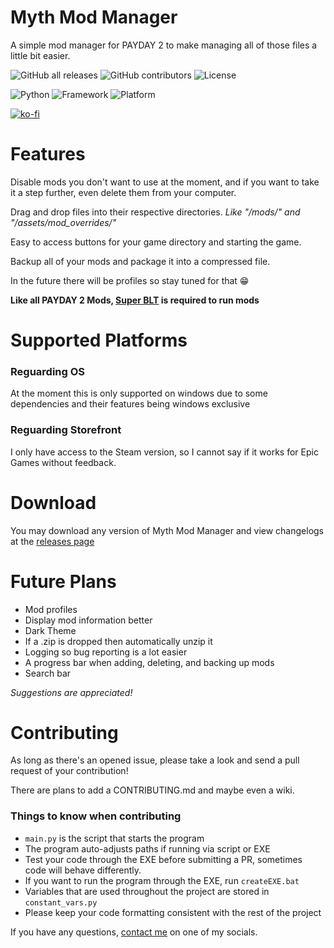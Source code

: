 # Myth Mod Manager

A simple mod manager for PAYDAY 2 to make managing all of those files a little bit easier.

![GitHub all releases](https://img.shields.io/github/downloads/Wolfmyths/Myth-Mod-Manager/total)
![GitHub contributors](https://img.shields.io/github/contributors/Wolfmyths/Myth-Mod-Manager)
![License](https://img.shields.io/badge/License-MIT-blue)

![Python](https://img.shields.io/badge/Python-3.11-blue)
![Framework](https://img.shields.io/badge/Framework-PySide6-green)
![Platform](https://img.shields.io/badge/OS-Windows-blue)

[![ko-fi](https://ko-fi.com/img/githubbutton_sm.svg)](https://ko-fi.com/C0C4MJZS9)

# Features

Disable mods you don't want to use at the moment, 
and if you want to take it a step further, 
even delete them from your computer.

Drag and drop files into their respective directories. *Like "/mods/" and "/assets/mod_overrides/"*

Easy to access buttons for your game directory and starting the game.

Backup all of your mods and package it into a compressed file.

In the future there will be profiles so stay tuned for that 😁

**Like all PAYDAY 2 Mods, [Super BLT](https://superblt.znix.xyz/) is required to run mods**

# Supported Platforms

### Reguarding OS

At the moment this is only supported on windows due to some dependencies
and their features being windows exclusive

### Reguarding Storefront

I only have access to the Steam version,
so I cannot say if it works for Epic Games
without feedback.

# Download
You may download any version of Myth Mod Manager and view changelogs at the [releases page](https://github.com/Wolfmyths/Myth-Mod-Manager/releases)

# Future Plans

+ Mod profiles
+ Display mod information better
+ Dark Theme
+ If a .zip is dropped then automatically unzip it
+ Logging so bug reporting is a lot easier
+ A progress bar when adding, deleting, and backing up mods
+ Search bar

*Suggestions are appreciated!*

# Contributing

As long as there's an opened issue, please take a look and send a pull request of your contribution!

There are plans to add a CONTRIBUTING.md and maybe even a wiki.

### Things to know when contributing

+ `main.py` is the script that starts the program
+ The program auto-adjusts paths if running via script or EXE
+ Test your code through the EXE before submitting a PR, sometimes code will behave differently.
+ If you want to run the program through the EXE, run `createEXE.bat`
+ Variables that are used throughout the project are stored in `constant_vars.py`
+ Please keep your code formatting consistent with the rest of the project

If you have any questions, [contact me](https://github.com/Wolfmyths) on one of my socials.